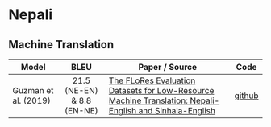 # Nepali

## Machine Translation

| Model           | BLEU  | Paper / Source | Code | 
| ------------- | :-----:|  --- | --- | 
| Guzman et al. (2019) | 21.5 (NE-EN) & 8.8 (EN-NE) | [The FLoRes Evaluation Datasets for Low-Resource Machine Translation: Nepali-English and Sinhala-English](https://arxiv.org/abs/1902.01382) | [github](https://github.com/facebookresearch/flores/) | 
